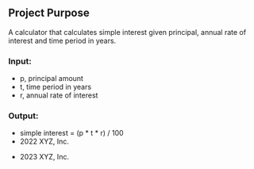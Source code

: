 ## Project Purpose  
A calculator that calculates simple interest given principal, annual rate of interest and time period in years.

### Input:
- p, principal amount  
- t, time period in years  
- r, annual rate of interest  

### Output:
- simple interest = (p * t * r) / 100
- 2022 XYZ, Inc.
+ 2023 XYZ, Inc.
